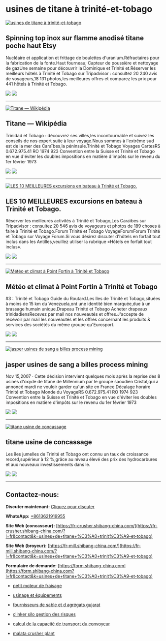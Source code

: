 # usines de titane à trinité-et-tobago

<a href="https://swt.shibang-china.com/?l=fr&img&k=usines+de+titane+%C3%A0+trinit%C3%A9-et-tobago" target="_blank">![usines de titane à trinité-et-tobago](http://static.shibang-china.com/all-800x300/1137.jpg)</a>

## Spinning top inox sur flamme anodisé titane poche haut Etsy
Nucléaire et application et frittage de boulettes d'uranium.Réfractaires pour la fabrication de la fonte.Haut fourneau; Capteur de poussière et nettoyage de gazUne semaine pour découvrir la Dominique et Trinité et.Réserver les meilleurs hôtels à Trinité et Tobago sur Tripadvisor : consultez 20 240 avis de voyageurs,18 131 photos,les meilleures offres et comparez les prix pour 441 hôtels à Trinité et Tobago.


<a href="https://whatsapp.shibangsoft.com/WhatsApp.php" target="_blank" title="WhatsApp">![](http://static.shibang-china.com/icon/whatsapp.png)</a> <a href="https://swt.shibang-china.com/?l=fr&icon&k=usines+de+titane+%C3%A0+trinit%C3%A9-et-tobago" target="_blank">![](http://static.shibang-china.com/icon/chat-fr.png)</a>

---

<a href="https://swt.shibang-china.com/?l=fr&img&k=usines+de+titane+%C3%A0+trinit%C3%A9-et-tobago" target="_blank">![Titane — Wikipédia](http://static.shibang-china.com/all-800x300/768.jpg)</a>

## Titane — Wikipédia
Trinidad et Tobago : découvrez ses villes,les incontournable et suivez les conseils de nos expert suite à leur voyage.Nous sommes à l'extrême sud est de la mer des Caraïbes,la péninsule.Trinité et Tobago Voyages CartesRS 0.672.975.41 RO 1974 923 Convention entre la Suisse et Trinité et Tobago en vue d'éviter les doubles impositions en matière d'impôts sur le revenu du 1er février 1973


<a href="https://whatsapp.shibangsoft.com/WhatsApp.php" target="_blank" title="WhatsApp">![](http://static.shibang-china.com/icon/whatsapp.png)</a> <a href="https://swt.shibang-china.com/?l=fr&icon&k=usines+de+titane+%C3%A0+trinit%C3%A9-et-tobago" target="_blank">![](http://static.shibang-china.com/icon/chat-fr.png)</a>

---

<a href="https://swt.shibang-china.com/?l=fr&img&k=usines+de+titane+%C3%A0+trinit%C3%A9-et-tobago" target="_blank">![LES 10 MEILLEURES excursions en bateau à Trinité et Tobago.](http://static.shibang-china.com/all-800x300/615.jpg)</a>

## LES 10 MEILLEURES excursions en bateau à Trinité et Tobago.
Réserver les meilleures activités à Trinité et Tobago,Les Caraïbes sur Tripadvisor : consultez 20 546 avis de voyageurs et photos de 189 choses à faire à Trinité et Tobago.Forum Trinité et Tobago VoyageForumForum Trinité et Tobago sur Voyage Forum.Si vous désirez discuter d'hôtels en forfait tout inclus dans les Antilles,veuillez utiliser la rubrique «Hôtels en forfait tout inclus».


<a href="https://whatsapp.shibangsoft.com/WhatsApp.php" target="_blank" title="WhatsApp">![](http://static.shibang-china.com/icon/whatsapp.png)</a> <a href="https://swt.shibang-china.com/?l=fr&icon&k=usines+de+titane+%C3%A0+trinit%C3%A9-et-tobago" target="_blank">![](http://static.shibang-china.com/icon/chat-fr.png)</a>

---

<a href="https://swt.shibang-china.com/?l=fr&img&k=usines+de+titane+%C3%A0+trinit%C3%A9-et-tobago" target="_blank">![Météo et climat à Point Fortin à Trinité et Tobago](http://static.shibang-china.com/all-800x300/65.jpg)</a>

## Météo et climat à Point Fortin à Trinité et Tobago
#3 : Trinité et Tobago Guide du Routard.Les îles de Trinité et Tobago,situées à moins de 15 km du Venezuela,ont une identité bien marquée,due à un brassage humain unique.Drapeau Trinité et Tobago Acheter drapeaux trinidadiensRecevez par mail nos nouveautés et offres.J'accepte de recevoir par mail les nouveautés et les offres concernant les produits & services des sociétés du même groupe qu'Eurosport.


<a href="https://whatsapp.shibangsoft.com/WhatsApp.php" target="_blank" title="WhatsApp">![](http://static.shibang-china.com/icon/whatsapp.png)</a> <a href="https://swt.shibang-china.com/?l=fr&icon&k=usines+de+titane+%C3%A0+trinit%C3%A9-et-tobago" target="_blank">![](http://static.shibang-china.com/icon/chat-fr.png)</a>

---

<a href="https://swt.shibang-china.com/?l=fr&img&k=usines+de+titane+%C3%A0+trinit%C3%A9-et-tobago" target="_blank">![jasper usines de sang a billes process mining](http://static.shibang-china.com/all-800x300/640.jpg)</a>

## jasper usines de sang a billes process mining
Nov 15,2007 · Cette décision intervient quelques mois après la reprise des 8 usines d'oxyde de titane de Millennium par le groupe saoudien Cristal,qui a annoncé mardi ne vouloir garder qu'un site en France.Décalage horaire Trinité et Tobago Monde du VoyageRS 0.672.975.41 RO 1974 923 Convention entre la Suisse et Trinité et Tobago en vue d'éviter les doubles impositions en matière d'impôts sur le revenu du 1er février 1973


<a href="https://whatsapp.shibangsoft.com/WhatsApp.php" target="_blank" title="WhatsApp">![](http://static.shibang-china.com/icon/whatsapp.png)</a> <a href="https://swt.shibang-china.com/?l=fr&icon&k=usines+de+titane+%C3%A0+trinit%C3%A9-et-tobago" target="_blank">![](http://static.shibang-china.com/icon/chat-fr.png)</a>

---

<a href="https://swt.shibang-china.com/?l=fr&img&k=usines+de+titane+%C3%A0+trinit%C3%A9-et-tobago" target="_blank">![titane usine de concassage](http://static.shibang-china.com/all-800x300/1452.jpg)</a>

## titane usine de concassage
Les îles jumelles de Trinité et Tobago ont connu un taux de croissance record,supérieur à 12 %,grâce au niveau élevé des prix des hydrocarbures et aux nouveaux investissements dans le.

<a href="https://whatsapp.shibangsoft.com/WhatsApp.php" target="_blank" title="WhatsApp">![](http://static.shibang-china.com/icon/whatsapp.png)</a> <a href="https://swt.shibang-china.com/?l=fr&icon&k=usines+de+titane+%C3%A0+trinit%C3%A9-et-tobago" target="_blank">![](http://static.shibang-china.com/icon/chat-fr.png)</a>

---
## Contactez-nous:

**Discuter maintenant:** [Cliquez pour discuter](https://swt.shibang-china.com?l=fr&contact&k=usines+de+titane+%C3%A0+trinit%C3%A9-et-tobago)

**WhatsApp:**  [+8613621919955](https://whatsapp.shibangsoft.com/WhatsApp.php)

**Site Web (concasseur):** [https://fr-crusher.shibang-china.com/](https://fr-crusher.shibang-china.com/?l=fr&contact&k=usines+de+titane+%C3%A0+trinit%C3%A9-et-tobago)

**Site Web (broyeur):** [https://fr-mill.shibang-china.com/](https://fr-mill.shibang-china.com/?l=fr&contact&k=usines+de+titane+%C3%A0+trinit%C3%A9-et-tobago)

**Formulaire de demande:** [https://form.shibang-china.com](https://form.shibang-china.com?l=fr&contact&k=usines+de+titane+%C3%A0+trinit%C3%A9-et-tobago)

* [petit moteur de fraisage](../4/petit%20moteur%20de%20fraisage.md)

* [usinage et équipements](../4/usinage%20et%20%C3%A9quipements.md)

* [fournisseurs de sable et d agrégats gujarat](../4/fournisseurs%20de%20sable%20et%20d%20agr%C3%A9gats%20gujarat.md)

* [clinker silo gestion des risques](../3/clinker%20silo%20gestion%20des%20risques.md)

* [calcul de la capacité de transport du convoyeur](../4/calcul%20de%20la%20capacit%C3%A9%20de%20transport%20du%20convoyeur.md)

* [malata crusher plant](../2/malata%20crusher%20plant.md)